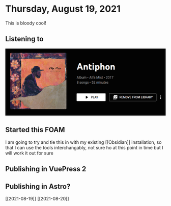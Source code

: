 # Thursday, August 19, 2021
This is bloody cool!

## Listening to
![](../attachments/2021-08-19-16-58-25.png)

## Started this FOAM
I am going to try and tie this in with my existing [[Obsidian]] installation, so that I can use the tools interchangably, not sure ho at this point in time but I will work it out for sure

## Publishing in VuePress 2

## Publishing in Astro?
[[2021-08-19]]
[[2021-08-20]]


